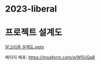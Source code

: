 # 2023-liberal

# 프로젝트 설계도
[알고리즘 설계도.pptx](https://github.com/dkfrkawk/2023-liberal/files/12546267/default.pptx)

페이지 배포: https://moaform.com/q/W5UQa8
